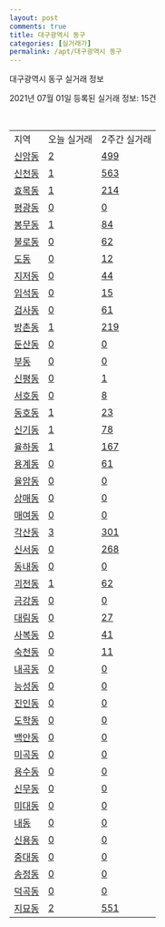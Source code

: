 ```yaml
---
layout: post
comments: true
title: 대구광역시 동구
categories: [실거래가]
permalink: /apt/대구광역시 동구
---
```


대구광역시 동구 실거래 정보

2021년 07월 01일 등록된 실거래 정보: 15건

<script type="text/javascript">
  google.charts.load('current', {'packages':['corechart']});
  google.charts.setOnLoadCallback(drawChart);

  function drawChart() {
    var data = google.visualization.arrayToDataTable([['거래일', '매매', '전월세', '전매'], ['21-02', 262, 341, 403], ['21-03', 336, 405, 76], ['21-04', 262, 238, 95], ['21-05', 339, 188, 82], ['21-06', 170, 145, 30]]);

    var options = {
      title: '최근 유형별 거래량 추이',
      legend: { position: 'bottom' }
    };

    var chart = new google.visualization.LineChart(document.getElementById('columnchart_material'));
    chart.draw(data, (options));
  }
</script>

<div id="columnchart_material" style="width: 95%; margin-left: -35px"></div>
<br>
<table class="sortable">
  <tr>
    <td>지역</td>
    <td>오늘 실거래</td>
    <td>2주간 실거래</td>
  </tr>

  
  <tr class="item">
    <td><a href="대구광역시 동구 신암동">신암동</a></td>
    <td><a href="대구광역시 동구 신암동">2</a></td>
    <td><a href="대구광역시 동구 신암동">499</a></td>
  </tr>
    

  <tr class="item">
    <td><a href="대구광역시 동구 신천동">신천동</a></td>
    <td><a href="대구광역시 동구 신천동">1</a></td>
    <td><a href="대구광역시 동구 신천동">563</a></td>
  </tr>
    

  <tr class="item">
    <td><a href="대구광역시 동구 효목동">효목동</a></td>
    <td><a href="대구광역시 동구 효목동">1</a></td>
    <td><a href="대구광역시 동구 효목동">214</a></td>
  </tr>
    

  <tr class="item">
    <td><a href="대구광역시 동구 평광동">평광동</a></td>
    <td><a href="대구광역시 동구 평광동">0</a></td>
    <td><a href="대구광역시 동구 평광동">0</a></td>
  </tr>
    

  <tr class="item">
    <td><a href="대구광역시 동구 봉무동">봉무동</a></td>
    <td><a href="대구광역시 동구 봉무동">1</a></td>
    <td><a href="대구광역시 동구 봉무동">84</a></td>
  </tr>
    

  <tr class="item">
    <td><a href="대구광역시 동구 불로동">불로동</a></td>
    <td><a href="대구광역시 동구 불로동">0</a></td>
    <td><a href="대구광역시 동구 불로동">62</a></td>
  </tr>
    

  <tr class="item">
    <td><a href="대구광역시 동구 도동">도동</a></td>
    <td><a href="대구광역시 동구 도동">0</a></td>
    <td><a href="대구광역시 동구 도동">12</a></td>
  </tr>
    

  <tr class="item">
    <td><a href="대구광역시 동구 지저동">지저동</a></td>
    <td><a href="대구광역시 동구 지저동">0</a></td>
    <td><a href="대구광역시 동구 지저동">44</a></td>
  </tr>
    

  <tr class="item">
    <td><a href="대구광역시 동구 입석동">입석동</a></td>
    <td><a href="대구광역시 동구 입석동">0</a></td>
    <td><a href="대구광역시 동구 입석동">15</a></td>
  </tr>
    

  <tr class="item">
    <td><a href="대구광역시 동구 검사동">검사동</a></td>
    <td><a href="대구광역시 동구 검사동">0</a></td>
    <td><a href="대구광역시 동구 검사동">61</a></td>
  </tr>
    

  <tr class="item">
    <td><a href="대구광역시 동구 방촌동">방촌동</a></td>
    <td><a href="대구광역시 동구 방촌동">1</a></td>
    <td><a href="대구광역시 동구 방촌동">219</a></td>
  </tr>
    

  <tr class="item">
    <td><a href="대구광역시 동구 둔산동">둔산동</a></td>
    <td><a href="대구광역시 동구 둔산동">0</a></td>
    <td><a href="대구광역시 동구 둔산동">0</a></td>
  </tr>
    

  <tr class="item">
    <td><a href="대구광역시 동구 부동">부동</a></td>
    <td><a href="대구광역시 동구 부동">0</a></td>
    <td><a href="대구광역시 동구 부동">0</a></td>
  </tr>
    

  <tr class="item">
    <td><a href="대구광역시 동구 신평동">신평동</a></td>
    <td><a href="대구광역시 동구 신평동">0</a></td>
    <td><a href="대구광역시 동구 신평동">1</a></td>
  </tr>
    

  <tr class="item">
    <td><a href="대구광역시 동구 서호동">서호동</a></td>
    <td><a href="대구광역시 동구 서호동">0</a></td>
    <td><a href="대구광역시 동구 서호동">8</a></td>
  </tr>
    

  <tr class="item">
    <td><a href="대구광역시 동구 동호동">동호동</a></td>
    <td><a href="대구광역시 동구 동호동">1</a></td>
    <td><a href="대구광역시 동구 동호동">23</a></td>
  </tr>
    

  <tr class="item">
    <td><a href="대구광역시 동구 신기동">신기동</a></td>
    <td><a href="대구광역시 동구 신기동">1</a></td>
    <td><a href="대구광역시 동구 신기동">78</a></td>
  </tr>
    

  <tr class="item">
    <td><a href="대구광역시 동구 율하동">율하동</a></td>
    <td><a href="대구광역시 동구 율하동">1</a></td>
    <td><a href="대구광역시 동구 율하동">167</a></td>
  </tr>
    

  <tr class="item">
    <td><a href="대구광역시 동구 용계동">용계동</a></td>
    <td><a href="대구광역시 동구 용계동">0</a></td>
    <td><a href="대구광역시 동구 용계동">61</a></td>
  </tr>
    

  <tr class="item">
    <td><a href="대구광역시 동구 율암동">율암동</a></td>
    <td><a href="대구광역시 동구 율암동">0</a></td>
    <td><a href="대구광역시 동구 율암동">0</a></td>
  </tr>
    

  <tr class="item">
    <td><a href="대구광역시 동구 상매동">상매동</a></td>
    <td><a href="대구광역시 동구 상매동">0</a></td>
    <td><a href="대구광역시 동구 상매동">0</a></td>
  </tr>
    

  <tr class="item">
    <td><a href="대구광역시 동구 매여동">매여동</a></td>
    <td><a href="대구광역시 동구 매여동">0</a></td>
    <td><a href="대구광역시 동구 매여동">0</a></td>
  </tr>
    

  <tr class="item">
    <td><a href="대구광역시 동구 각산동">각산동</a></td>
    <td><a href="대구광역시 동구 각산동">3</a></td>
    <td><a href="대구광역시 동구 각산동">301</a></td>
  </tr>
    

  <tr class="item">
    <td><a href="대구광역시 동구 신서동">신서동</a></td>
    <td><a href="대구광역시 동구 신서동">0</a></td>
    <td><a href="대구광역시 동구 신서동">268</a></td>
  </tr>
    

  <tr class="item">
    <td><a href="대구광역시 동구 동내동">동내동</a></td>
    <td><a href="대구광역시 동구 동내동">0</a></td>
    <td><a href="대구광역시 동구 동내동">0</a></td>
  </tr>
    

  <tr class="item">
    <td><a href="대구광역시 동구 괴전동">괴전동</a></td>
    <td><a href="대구광역시 동구 괴전동">1</a></td>
    <td><a href="대구광역시 동구 괴전동">62</a></td>
  </tr>
    

  <tr class="item">
    <td><a href="대구광역시 동구 금강동">금강동</a></td>
    <td><a href="대구광역시 동구 금강동">0</a></td>
    <td><a href="대구광역시 동구 금강동">0</a></td>
  </tr>
    

  <tr class="item">
    <td><a href="대구광역시 동구 대림동">대림동</a></td>
    <td><a href="대구광역시 동구 대림동">0</a></td>
    <td><a href="대구광역시 동구 대림동">27</a></td>
  </tr>
    

  <tr class="item">
    <td><a href="대구광역시 동구 사복동">사복동</a></td>
    <td><a href="대구광역시 동구 사복동">0</a></td>
    <td><a href="대구광역시 동구 사복동">41</a></td>
  </tr>
    

  <tr class="item">
    <td><a href="대구광역시 동구 숙천동">숙천동</a></td>
    <td><a href="대구광역시 동구 숙천동">0</a></td>
    <td><a href="대구광역시 동구 숙천동">11</a></td>
  </tr>
    

  <tr class="item">
    <td><a href="대구광역시 동구 내곡동">내곡동</a></td>
    <td><a href="대구광역시 동구 내곡동">0</a></td>
    <td><a href="대구광역시 동구 내곡동">0</a></td>
  </tr>
    

  <tr class="item">
    <td><a href="대구광역시 동구 능성동">능성동</a></td>
    <td><a href="대구광역시 동구 능성동">0</a></td>
    <td><a href="대구광역시 동구 능성동">0</a></td>
  </tr>
    

  <tr class="item">
    <td><a href="대구광역시 동구 진인동">진인동</a></td>
    <td><a href="대구광역시 동구 진인동">0</a></td>
    <td><a href="대구광역시 동구 진인동">0</a></td>
  </tr>
    

  <tr class="item">
    <td><a href="대구광역시 동구 도학동">도학동</a></td>
    <td><a href="대구광역시 동구 도학동">0</a></td>
    <td><a href="대구광역시 동구 도학동">0</a></td>
  </tr>
    

  <tr class="item">
    <td><a href="대구광역시 동구 백안동">백안동</a></td>
    <td><a href="대구광역시 동구 백안동">0</a></td>
    <td><a href="대구광역시 동구 백안동">0</a></td>
  </tr>
    

  <tr class="item">
    <td><a href="대구광역시 동구 미곡동">미곡동</a></td>
    <td><a href="대구광역시 동구 미곡동">0</a></td>
    <td><a href="대구광역시 동구 미곡동">0</a></td>
  </tr>
    

  <tr class="item">
    <td><a href="대구광역시 동구 용수동">용수동</a></td>
    <td><a href="대구광역시 동구 용수동">0</a></td>
    <td><a href="대구광역시 동구 용수동">0</a></td>
  </tr>
    

  <tr class="item">
    <td><a href="대구광역시 동구 신무동">신무동</a></td>
    <td><a href="대구광역시 동구 신무동">0</a></td>
    <td><a href="대구광역시 동구 신무동">0</a></td>
  </tr>
    

  <tr class="item">
    <td><a href="대구광역시 동구 미대동">미대동</a></td>
    <td><a href="대구광역시 동구 미대동">0</a></td>
    <td><a href="대구광역시 동구 미대동">0</a></td>
  </tr>
    

  <tr class="item">
    <td><a href="대구광역시 동구 내동">내동</a></td>
    <td><a href="대구광역시 동구 내동">0</a></td>
    <td><a href="대구광역시 동구 내동">0</a></td>
  </tr>
    

  <tr class="item">
    <td><a href="대구광역시 동구 신용동">신용동</a></td>
    <td><a href="대구광역시 동구 신용동">0</a></td>
    <td><a href="대구광역시 동구 신용동">0</a></td>
  </tr>
    

  <tr class="item">
    <td><a href="대구광역시 동구 중대동">중대동</a></td>
    <td><a href="대구광역시 동구 중대동">0</a></td>
    <td><a href="대구광역시 동구 중대동">0</a></td>
  </tr>
    

  <tr class="item">
    <td><a href="대구광역시 동구 송정동">송정동</a></td>
    <td><a href="대구광역시 동구 송정동">0</a></td>
    <td><a href="대구광역시 동구 송정동">0</a></td>
  </tr>
    

  <tr class="item">
    <td><a href="대구광역시 동구 덕곡동">덕곡동</a></td>
    <td><a href="대구광역시 동구 덕곡동">0</a></td>
    <td><a href="대구광역시 동구 덕곡동">0</a></td>
  </tr>
    

  <tr class="item">
    <td><a href="대구광역시 동구 지묘동">지묘동</a></td>
    <td><a href="대구광역시 동구 지묘동">2</a></td>
    <td><a href="대구광역시 동구 지묘동">551</a></td>
  </tr>
    


</table>


    